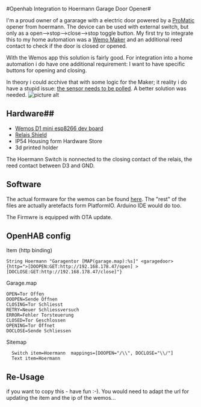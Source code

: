 #Openhab Integration to Hoermann Garage Door Opener#

I'm a proud owner of a gararage with a electric door powered by a [ProMatic](http://www.hoermann.de/fileadmin/_country/dok/ProMatic_3.pdf) opener from hoermann. The device can be used with external switch, but only as a open-->stop-->close-->stop toggle button. My first try to integrate this to my home automation was a [Wemo Maker](http://www.belkin.com/us/p/F7C043/) and an additional reed contact to check if the door is closed or opened.

With the Wemos app this solution is fairly good. For integration into a home automation i do have one additional requirement: I want to have specific buttons for opening and closing. 

In theory i could acchive that with some logic for the Maker; it reality i do have a stupid issue: [the sensor needs to be polled](https://github.com/openhab/openhab1-addons/issues/4967).  A better solution was needed. 
![picture alt](http://i.imgur.com/XiI62Mq.jpg "Wemos with Relais")

## Hardware##
* [Wemos D1 mini esp8266 dev board](https://de.aliexpress.com/item/ESP8266-ESP-12-USB-WeMos-D1-Mini-WIFI-Entwicklungsboard-D1-Mini-NodeMCU-Lua-IOT-Basis-Auf/32674463823.html)
* [Relais Shield](https://de.aliexpress.com/item/NEW-Relay-Shield-WeMos-D1-Mini-ESP8266-Development-Board/32703527015.html)
* IP54 Housing form Hardware Store
* 3d printed holder

The Hoermann Switch is nonnected to the closing contact of the relais, the reed contact between D3 and GND.

## Software ##

The actual formware for the wemos can be found [here](https://github.com/kohlsalem/GARAGE/blob/master/src/GARAGE.cpp). The "rest" of the files are actually aretefacts form PlatformIO. Arduino IDE would do too.

The Firmwre is equipped with OTA update.

## OpenHAB config ##

Item (http binding)
```
String Hoermann "Garagentor [MAP(garage.map):%s]" <garagedoor> {http=">[DOOPEN:GET:http://192.168.178.47/open] >[DOCLOSE:GET:http://192.168.178.47/close]"}
```

Garage.map
```
OPEN=Tor Offen
DOOPEN=Sende Öffnen
CLOSING=Tor Schliesst
RETRY=Neuer Schliessversuch
ERROR=Fehler Torsteuerung
CLOSED=Tor Geschlossen
OPENING=Tor Öffnet
DOCLOSE=Sende Schliessen
```

Sitemap
```
  Switch item=Hoermann  mappings=[DOOPEN="/\\", DOCLOSE="\\/"]
  Text item=Hoermann
```

## Re-Usage ##

if you want to copy this - have fun :-). You would need to adapt the url for updating the item and the ip of the wemos...
